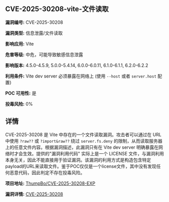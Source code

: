 ## CVE-2025-30208-vite-文件读取

**漏洞编号:** CVE-2025-30208

**漏洞类型:** 信息泄露/文件读取

**影响应用:** Vite

**危害等级:** 中危，可能导致敏感信息泄露

**影响版本:** 4.5.0-4.5.9, 5.0.0-5.4.14, 6.0.0-6.0.11, 6.1.0-6.1.1, 6.2.0-6.2.2

**利用条件:** Vite dev server 必须暴露在网络上 (使用 `--host` 或者 `server.host` 配置)

**POC 可用性:** 是

**投毒风险:** 0%

## 详情

CVE-2025-30208 是 Vite 中存在的一个文件读取漏洞。攻击者可以通过在 URL 中使用 `?raw??` 或 `?import&raw??` 绕过 `server.fs.deny` 的限制，从而读取服务器上的任意文件内容。根据漏洞描述，此漏洞只有在 Vite dev server 明确暴露在网络时才会生效。提供的"漏洞利用代码" 实际上是一个 LICENSE 文件，与漏洞利用本身无关，因此不能直接用于验证漏洞。该漏洞的利用方式是构造包含特定payload的URL来读取文件。鉴于POC仅仅是一个license文件，其中没有发现任何恶意代码，因此判定不存在投毒风险。

**项目地址:** [ThumpBo/CVE-2025-30208-EXP](https://github.com/ThumpBo/CVE-2025-30208-EXP)

**漏洞详情:** [CVE-2025-30208](https://nvd.nist.gov/vuln/detail/CVE-2025-30208)